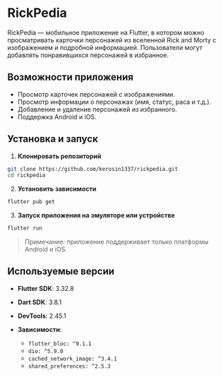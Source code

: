 # RickPedia

RickPedia — мобильное приложение на Flutter, в котором можно просматривать карточки персонажей из
вселенной Rick and Morty с изображением и подробной информацией. Пользователи могут добавлять
понравившихся персонажей в избранное.

## Возможности приложения

* Просмотр карточек персонажей с изображениями.
* Просмотр информации о персонажах (имя, статус, раса и т.д.).
* Добавление и удаление персонажей из избранного.
* Поддержка Android и iOS.

## Установка и запуск

1. **Клонировать репозиторий**

```bash
git clone https://github.com/kerosin1337/rickpedia.git
cd rickpedia
```

2. **Установить зависимости**

```bash
flutter pub get
```

3. **Запуск приложения на эмуляторе или устройстве**

```bash
flutter run
```

> Примечание: приложение поддерживает только платформы Android и iOS.

## Используемые версии

* **Flutter SDK**: 3.32.8
* **Dart SDK**: 3.8.1
* **DevTools**: 2.45.1
* **Зависимости**:

    * `flutter_bloc: ^9.1.1`
    * `dio: ^5.9.0`
    * `cached_network_image: ^3.4.1`
    * `shared_preferences: ^2.5.3`
